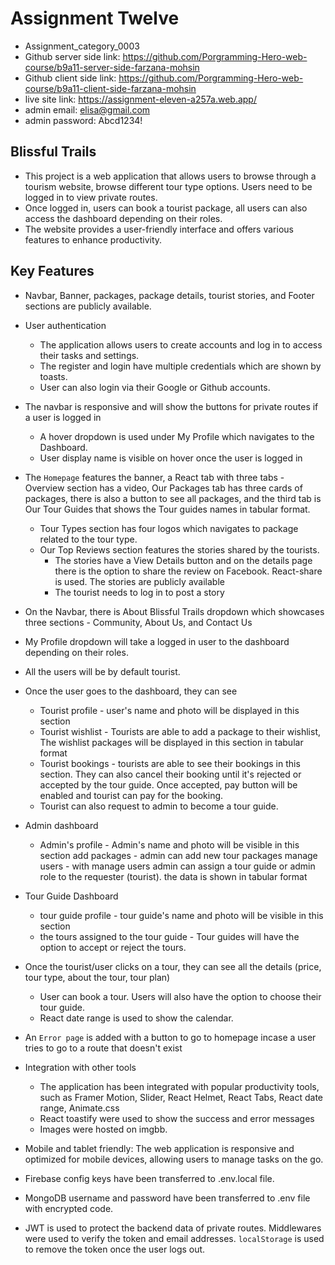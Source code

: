 # Assignment Twelve

- Assignment_category_0003
- Github server side link: https://github.com/Porgramming-Hero-web-course/b9a11-server-side-farzana-mohsin
- Github client side link: https://github.com/Porgramming-Hero-web-course/b9a11-client-side-farzana-mohsin
- live site link: https://assignment-eleven-a257a.web.app/
- admin email: elisa@gmail.com
- admin password: Abcd1234!

## Blissful Trails

- This project is a web application that allows users to browse through a tourism website, browse different tour type options. Users need to be logged in to view private routes.
- Once logged in, users can book a tourist package, all users can also access the dashboard depending on their roles.
- The website provides a user-friendly interface and offers various features to enhance productivity.

## Key Features

- Navbar, Banner, packages, package details, tourist stories, and Footer sections are publicly available.

- User authentication

  - The application allows users to create accounts and log in to access their tasks and settings.
  - The register and login have multiple credentials which are shown by toasts.
  - User can also login via their Google or Github accounts.

- The navbar is responsive and will show the buttons for private routes if a user is logged in

  - A hover dropdown is used under My Profile which navigates to the Dashboard.
  - User display name is visible on hover once the user is logged in

- The `Homepage` features the banner, a React tab with three tabs - Overview section has a video, Our Packages tab has three cards of packages, there is also a button to see all packages, and the third tab is Our Tour Guides that shows the Tour guides names in tabular format.

  - Tour Types section has four logos which navigates to package related to the tour type.
  - Our Top Reviews section features the stories shared by the tourists.
    - The stories have a View Details button and on the details page there is the option to share the review on Facebook. React-share is used. The stories are publicly available
    - The tourist needs to log in to post a story

- On the Navbar, there is About Blissful Trails dropdown which showcases three sections - Community, About Us, and Contact Us
- My Profile dropdown will take a logged in user to the dashboard depending on their roles.
- All the users will be by default tourist.
- Once the user goes to the dashboard, they can see
  - Tourist profile - user's name and photo will be displayed in this section
  - Tourist wishlist - Tourists are able to add a package to their wishlist, The wishlist packages will be displayed in this section in tabular format
  - Tourist bookings - tourists are able to see their bookings in this section. They can also cancel their booking until it's rejected or accepted by the tour guide. Once accepted, pay button will be enabled and tourist can pay for the booking.
  - Tourist can also request to admin to become a tour guide.
- Admin dashboard
  - Admin's profile - Admin's name and photo will be visible in this section
    add packages - admin can add new tour packages
    manage users - with manage users admin can assign a tour guide or admin role to the requester (tourist). the data is shown in tabular format
- Tour Guide Dashboard

  - tour guide profile - tour guide's name and photo will be visible in this section
  - the tours assigned to the tour guide - Tour guides will have the option to accept or reject the tours.

- Once the tourist/user clicks on a tour, they can see all the details (price, tour type, about the tour, tour plan)

  - User can book a tour. Users will also have the option to choose their tour guide.
  - React date range is used to show the calendar.

- An `Error page` is added with a button to go to homepage incase a user tries to go to a route that doesn't exist

- Integration with other tools

  - The application has been integrated with popular productivity tools, such as Framer Motion, Slider, React Helmet, React Tabs, React date range, Animate.css
  - React toastify were used to show the success and error messages
  - Images were hosted on imgbb.

- Mobile and tablet friendly: The web application is responsive and optimized for mobile devices, allowing users to manage tasks on the go.
- Firebase config keys have been transferred to .env.local file.
- MongoDB username and password have been transferred to .env file with encrypted code.
- JWT is used to protect the backend data of private routes. Middlewares were used to verify the token and email addresses. `localStorage` is used to remove the token once the user logs out.
